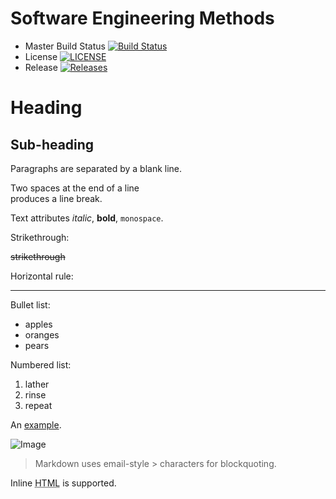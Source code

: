 
# Software Engineering Methods

- Master Build Status [![Build Status](https://travis-ci.org/aaronmorrison1/sem.svg?branch=master)](https://travis-ci.org/aaronmorrison1/sem)
- License [![LICENSE](https://img.shields.io/github/license/aaronmorrison1/sem.svg?style=flat-square)](https://github.com/aaronmorrison1/sem/blob/master/LICENSE)
- Release [![Releases](https://img.shields.io/github/release/aaronmorrison1/sem/all.svg?style=flat-square)](https://github.com/aaronmorrison1/sem/releases)

<h1>Heading</h1>

<h2>Sub-heading</h2>

<p>Paragraphs are separated
by a blank line.</p>

<p>Two spaces at the end of a line<br />
produces a line break.</p>

<p>Text attributes <em>italic</em>, 
<strong>bold</strong>, <code>monospace</code>.</p>

<p>Strikethrough:</p>
<strike>strikethrough</strike>

<p>Horizontal rule:</p>

<hr />

<p>Bullet list:</p>

<ul>
<li>apples</li>
<li>oranges</li>
<li>pears</li>
</ul>

<p>Numbered list:</p>

<ol>
<li>lather</li>
<li>rinse</li>
<li>repeat</li>
</ol>

<p>An <a href="http://example.com">example</a>.</p>

<p><img alt="Image" title="icon" src="Icon-pictures.png" /></p>

<blockquote>
<p>Markdown uses email-style &gt; characters for blockquoting.</p>
</blockquote>

<p>Inline <abbr title="Hypertext Markup Language">HTML</abbr> is supported.</p>